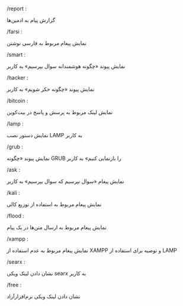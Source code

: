 /report :

گزارش پیام به ادمین‌ها


/farsi :

نمایش پیغام مربوط به فارسی نوشتن


/smart :

نمایش پیوند «چگونه هوشمندانه سوال بپرسیم» به کاربر


/hacker :

نمایش پیوند «چگونه حکر شویم» به کاربر


/bitcoin :

نمایش لینک مربوط به پرسش و پاسخ در بیت‌کوین


/lamp :

نمایش دستور نصب LAMP به کاربر


/grub :

نمایش پیوند «چگونه GRUB را بازنمایی کنیم» به کاربر


/ask :

نمایش پیغام «سوال نپرسیم که سوال بپرسیم» به کاربر


/kali :

نمایش پیغام مربوط به استفاده از توزیع کالی


/flood :

نمایش پیغام مربوط به ارسال متن‌ها در یک پیام


/xampp :

نمایش پیغام مربوط به عدم استفاده از XAMPP و توصیه برای استفاده از LAMP


/searx :

نشان دادن لینک ویکی searx به کاربر


/free :

نشان دادن لینک ویکی نرم‌افزار‌آزاد